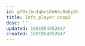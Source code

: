```yaml
---
id: g70xjbn4qbns0e64u8eky9n
title: Info_player_coop2
desc: ''
updated: 1681954952647
created: 1681954952647
---
```

